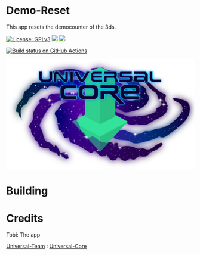 
# Demo-Reset
This app resets the democounter of the 3ds.

<a href="https://github.com/NPI-D7/Demo-Reset/blob/main/LICENSE"> <img height="22" src="https://img.shields.io/badge/License-GPLv3-informational.svg?style=for-the-badge" alt="License: GPLv3"></a> <img height="22" src="https://img.shields.io/github/downloads/NPI-D7/Demo-Reset/total.svg?style=for-the-badge"> <a href="https://github.com/NPI-D7/Demo-Reset/releases"><img height="22" src="https://img.shields.io/github/tag/NPI-D7/Demo-Reset.svg?style=for-the-badge"/></a>&nbsp;

<a href="https://github.com/NPI-D7/Demo-Reset/actions?query=workflow%3A%22Build+Demo-Reset%22">
   <img src="https://img.shields.io/github/workflow/status/NPI-D7/Demo-Reset/Build%20Demo-Reset.svg?logo=github&style=for-the-badge" height="22" alt="Build status on GitHub Actions"></a>&nbsp;


![Universal-Core-Logo](https://github.com/Universal-Team/Universal-Core/blob/master/universal-core-logo.png)


# Building

# Credits
Tobi: The app

[Universal-Team](https://github.com/Universal-Team/) : [Universal-Core](https://github.com/Universal-Team/Universal-Core/)
